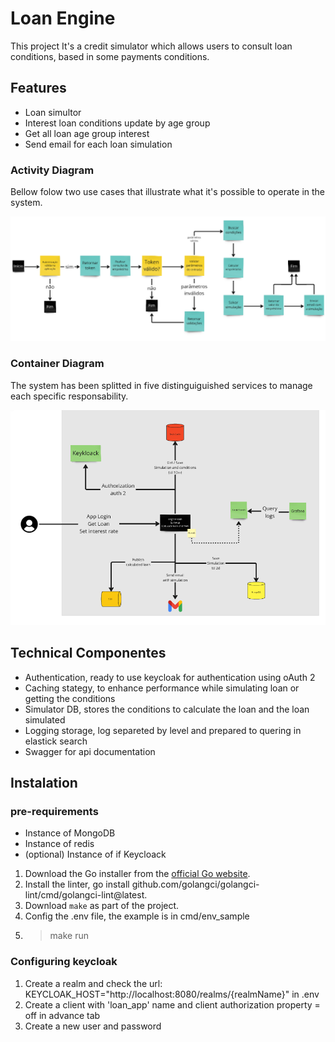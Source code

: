 # Loan Engine

This project It's a credit simulator which allows users to consult loan conditions, based in some payments conditions.

## Features

- Loan simultor
- Interest loan conditions update by age group
- Get all loan age group interest
- Send email for each loan simulation

### Activity Diagram
Bellow folow two use cases that illustrate what it's possible to operate in the system.

![alt text](https://raw.githubusercontent.com/Jonattas-21/loan-engine/refs/heads/main/docs_internal/activity_diagram.png "USe Case")

### Container Diagram
The system has been splitted in five distinguiguished services to manage each specific responsability.

![alt text](https://raw.githubusercontent.com/Jonattas-21/loan-engine/refs/heads/main/docs_internal/topology.png "Container Diagram")

## Technical Componentes

- Authentication, ready to use keycloak for authentication using oAuth 2
- Caching stategy, to enhance performance while simulating loan or getting the conditions
- Simulator DB, stores the conditions to calculate the loan and the loan simulated
- Logging storage, log separeted by level and prepared to quering in elastick search
- Swagger for api documentation

## Instalation

### pre-requirements
- Instance of MongoDB
- Instance of redis
- (optional) Instance of if Keycloack

1. Download the Go installer from the [official Go website](https://golang.org/dl/).
2. Install the linter, go install github.com/golangci/golangci-lint/cmd/golangci-lint@latest.
3. Download `make` as part of the project.
4. Config the .env file, the example is in cmd/env_sample
5. >make run

### Configuring keycloak
1. Create a realm and check the url: KEYCLOAK_HOST="http://localhost:8080/realms/{realmName}" in .env
2. Create a client with 'loan_app' name and client authorization property = off in advance tab
3. Create a new user and password
